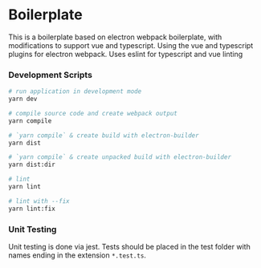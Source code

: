 # Boilerplate

This is a boilerplate based on electron webpack boilerplate, with modifications to support vue and typescript.
Using the vue and typescript plugins for electron webpack.
Uses eslint for typescript and vue linting

### Development Scripts

```bash
# run application in development mode
yarn dev

# compile source code and create webpack output
yarn compile

# `yarn compile` & create build with electron-builder
yarn dist

# `yarn compile` & create unpacked build with electron-builder
yarn dist:dir

# lint
yarn lint

# lint with --fix
yarn lint:fix
```

### Unit Testing

Unit testing is done via jest. Tests should be placed in the test folder with names ending in the extension `*.test.ts`.